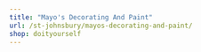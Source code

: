 ```yaml
---
title: "Mayo's Decorating And Paint"
url: /st-johnsbury/mayos-decorating-and-paint/
shop: doityourself
---
```

